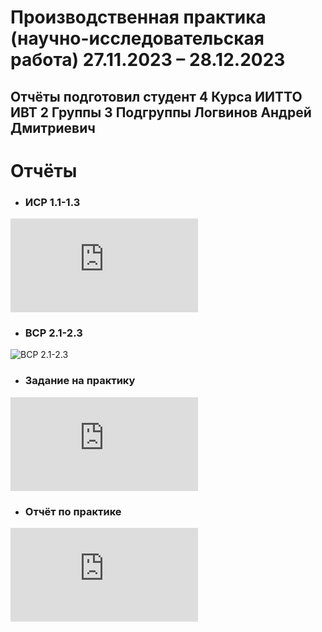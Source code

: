 # 	Производственная практика (научно-исследовательская работа) 27.11.2023 – 28.12.2023
## Отчёты подготовил студент 4 Курса ИИТТО ИВТ 2 Группы 3 Подгруппы Логвинов Андрей Дмитриевич

# **Отчёты**
* ### **ИСР 1.1-1.3** 
![ИСР 1.1-1.3](https://decodeit.ru/image.php?type=qr&value=https%3A%2F%2Fgit.herzen.spb.ru%2F201910%2Fpraktos_rgpu_2023_vii_sem%2Fblob%2Fmaster%2FISR_1.1-1.3.pdf)
* ### **ВСР 2.1-2.3** 
![ВСР 2.1-2.3](https://api.qrcode-monkey.com/tmp/14e641e45a3534b4ca658586ccaa810e.svg?1703737884375)

* ### **Задание на практику** 
![Задание на практику](https://decodeit.ru/image.php?type=qr&value=https%3A%2F%2Fgithub.com%2Flogwinow%2Fivt-2-3-7%2Fblob%2Fmain%2F%25D0%25B7%25D0%25B0%25D0%25B4%25D0%25B0%25D0%25BD%25D0%25B8%25D0%25B5_%25D0%259D%25D0%2598%25D0%25A0.pdf)

* ### **Отчёт по практике** 
![Отчёт о практике](https://decodeit.ru/image.php?type=qr&value=https%3A%2F%2Fgithub.com%2Flogwinow%2Fivt-2-3-7%2Fblob%2Fmain%2F%25D0%25BE%25D1%2582%25D1%2587%25D0%25B5%25D1%2582_%25D0%259D%25D0%2598%25D0%25A0.pdf)
